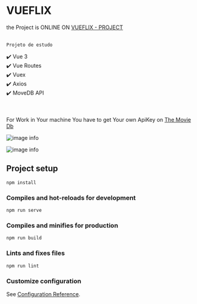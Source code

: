 # VUEFLIX
the Project is ONLINE ON [VUEFLIX - PROJECT](https://vueflixjs.netlify.app/)
<br><br>
```
Projeto de estudo
```
✔️ Vue 3 <br>
✔️ Vue Routes <br>
✔️ Vuex <br>
✔️ Axios <br>
✔️ MoveDB API <br>
<br><br>


For Work in Your machine You have to get Your own ApiKey on [The Movie Db](https://developers.themoviedb.org/)


![image info](./img/netflix01.gif)

![image info](./img/netflix02.gif)






## Project setup
```
npm install
```

### Compiles and hot-reloads for development
```
npm run serve
```

### Compiles and minifies for production
```
npm run build
```

### Lints and fixes files
```
npm run lint
```

### Customize configuration
See [Configuration Reference](https://cli.vuejs.org/config/).

